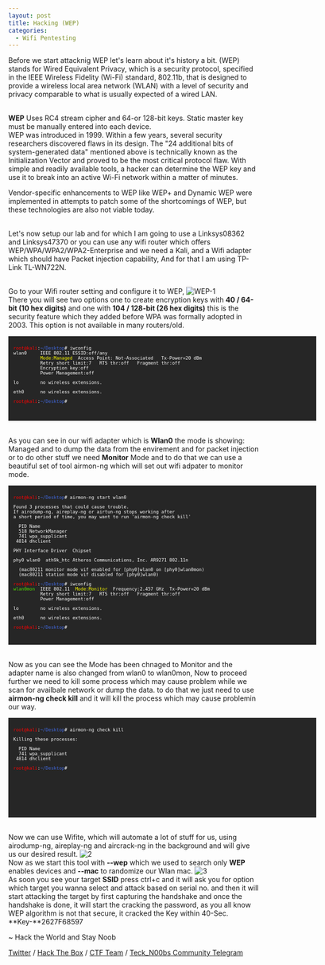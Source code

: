 ```yaml
---
layout: post
title: Hacking (WEP)
categories:
  - Wifi Pentesting
---
```



<p>Before we start attacknig WEP let's learn about it's history a bit. (WEP) stands for Wired Equivalent Privacy, which is a security protocol, specified in the IEEE Wireless Fidelity (Wi-Fi) standard, 802.11b, that is designed to provide a wireless local area network (WLAN) with a level of security and privacy comparable to what is usually expected of a wired LAN.</p>

<br>**WEP** Uses RC4 stream cipher and 64-or 128-bit keys. Static master key must be manually entered into each device.
<br>WEP was introduced in 1999. Within a few years, several security researchers discovered flaws in its design. The "24 additional bits of system-generated data" mentioned above is technically known as the Initialization Vector and proved to be the most critical protocol flaw. With simple and readily available tools, a hacker can determine the WEP key and use it to break into an active Wi-Fi network within a matter of minutes.

<p>Vendor-specific enhancements to WEP like WEP+ and Dynamic WEP were implemented in attempts to patch some of the shortcomings of WEP, but these technologies are also not viable today.</p>
<br>Let's now setup our lab and for which I am going to use a Linksys08362 and Linksys47370 or you can use any wifi router which offers WEP/WPA/WPA2/WPA2-Enterprise and we need a Kali, and a Wifi adapter which should have Packet injection capability, And for that I am using TP-Link TL-WN722N.

<br> Go to your Wifi router setting and configure it to WEP,
![WEP-1](https://teckk2.github.io/assets/images/Wifi/1.1.PNG)
<br>There you will see two options one to create encryption keys with **40 / 64-bit (10 hex digits)** and one with **104 / 128-bit (26 hex digits)** this is the security feature which they added before WPA was formally adopted in 2003. This option is not available in many routers/old.

<font size="1">
<div style="height:150px;width:600px;overflow:auto;background-color:#262626;color:White;scrollbar-base-color:gold;font-family:monospace;padding:10px;">
<p><font color="red">root@kali</font>:<font color="RoyalBlue">~/Desktop</font># iwconfig 
<br>wlan0&nbsp;&nbsp;&nbsp;&nbsp;&nbsp;IEEE 802.11  ESSID:off/any  
<br>&nbsp;&nbsp;&nbsp;&nbsp;&nbsp;&nbsp;&nbsp;&nbsp;&nbsp;&nbsp;<font color="ffff00">Mode:Managed</font>&nbsp;&nbsp;Access&nbsp;Point:&nbsp;Not-Associated&nbsp;&nbsp;&nbsp;Tx-Power=20 dBm   
<br>&nbsp;&nbsp;&nbsp;&nbsp;&nbsp;&nbsp;&nbsp;&nbsp;&nbsp;&nbsp;Retry short limit:7&nbsp;&nbsp;&nbsp;RTS thr:off&nbsp;&nbsp;&nbsp;Fragment thr:off
<br>&nbsp;&nbsp;&nbsp;&nbsp;&nbsp;&nbsp;&nbsp;&nbsp;&nbsp;&nbsp;Encryption key:off
<br>&nbsp;&nbsp;&nbsp;&nbsp;&nbsp;&nbsp;&nbsp;&nbsp;&nbsp;&nbsp;Power Management:off</p>
          
<p>lo&nbsp;&nbsp;&nbsp;&nbsp;&nbsp;&nbsp;&nbsp;&nbsp;no wireless extensions.</p>

<p>eth0&nbsp;&nbsp;&nbsp;&nbsp;&nbsp;&nbsp;no wireless extensions.</p>

<font color="red">root@kali</font>:<font color="RoyalBlue">~/Desktop</font>#
</div>
</font>

<br>As you can see in our wifi adapter which is **Wlan0** the mode is showing: Managed and to dump the data from the envirement and for packet injection or to do other stuff we need **Monitor** Mode and to do that we can use a beautiful set of tool airmon-ng which will set out wifi adpater to monitor mode.

<font size="1">
<div style="height:300px;width:600px;overflow:auto;background-color:#262626;color:White;scrollbar-base-color:gold;font-family:monospace;padding:10px;">
<p><font color="red">root@kali</font>:<font color="RoyalBlue">~/Desktop</font># airmon-ng start wlan0</p>

<p>Found 3 processes that could cause trouble.
<br>If airodump-ng, aireplay-ng or airtun-ng stops working after
<br>a short period of time, you may want to run 'airmon-ng check kill'</p>

<p>&nbsp;&nbsp;PID Name
<br>&nbsp;&nbsp;518 NetworkManager
<br>&nbsp;&nbsp;741 wpa_supplicant
<br>&nbsp;4814 dhclient</p>

<p>PHY&nbsp;Interface	Driver&nbsp;&nbsp;Chipset</p>

<p>phy0	wlan0&nbsp;&nbsp;ath9k_htc&nbsp;Atheros Communications, Inc. AR9271 802.11n</p>

<p>&nbsp;&nbsp;(mac80211 monitor mode vif enabled for [phy0]wlan0 on [phy0]wlan0mon)
<br>&nbsp;&nbsp;(mac80211 station mode vif disabled for [phy0]wlan0)</p>

<p><font color="red">root@kali</font>:<font color="RoyalBlue">~/Desktop</font># iwconfig 
<br><font color="53E100">wlan0mon</font>&nbsp;&nbsp;IEEE 802.11&nbsp;&nbsp;<font color="ffff00">Mode:Monitor</font>&nbsp;&nbsp;Frequency:2.457 GHz&nbsp;&nbsp;Tx-Power=20 dBm   
<br>&nbsp;&nbsp;&nbsp;&nbsp;&nbsp;&nbsp;&nbsp;&nbsp;&nbsp;&nbsp;Retry short limit:7&nbsp;&nbsp;&nbsp;RTS thr:off&nbsp;&nbsp;&nbsp;Fragment thr:off
<br>&nbsp;&nbsp;&nbsp;&nbsp;&nbsp;&nbsp;&nbsp;&nbsp;&nbsp;&nbsp;Power Management:off</p>
          
<p>lo&nbsp;&nbsp;&nbsp;&nbsp;&nbsp;&nbsp;&nbsp;&nbsp;no wireless extensions.</p>

<p>eth0&nbsp;&nbsp;&nbsp;&nbsp;&nbsp;&nbsp;no wireless extensions.</p>

<p><font color="red">root@kali</font>:<font color="RoyalBlue">~/Desktop</font># </p>
</div>
</font>

<br>Now as you can see the Mode has been chnaged to Monitor and the adapter name is also changed from wlan0 to wlan0mon, Now to proceed further we need to kill some process which may cause problem while we scan for availbale network or dump the data. to do that we just need to use **airmon-ng check kill** and it will kill the process which may cause problemin our way.

<font size="1">
<div style="height:180px;width:600px;overflow:auto;background-color:#262626;color:White;scrollbar-base-color:gold;font-family:monospace;padding:10px;">
<p><font color="red">root@kali</font>:<font color="RoyalBlue">~/Desktop</font># airmon-ng check kill</p>

<p>Killing these processes:</p>

<p>&nbsp;&nbsp;PID Name
<br>&nbsp;&nbsp;741 wpa_supplicant
<br>&nbsp;4814 dhclient</p>

<p><font color="red">root@kali</font>:<font color="RoyalBlue">~/Desktop</font>#</p>
</div>
</font>

<br>Now we can use Wifite, which will automate a lot of stuff for us, using airodump-ng, aireplay-ng and aircrack-ng in the background and will give us our desired result.
![2](https://teckk2.github.io/assets/images/Wifi/2.PNG)
<br>Now as we start this tool with **--wep** which we used to search only **WEP** enables devices and **--mac** to randomize our Wlan mac.
![3](https://teckk2.github.io/assets/images/Wifi/3.PNG)
<br>As soon you see your target **SSID** press ctrl+c and it will ask you for option which target you wanna select and attack based on serial no. and then it will start attacking the target by first capturing the handshake and once the handshake is done, it will start the cracking the password, as you all know WEP algorithm is not that secure, it cracked the Key within 40-Sec.
<br>**Key-**2627F68597



<p class="message">
  ~ Hack the World and Stay Noob
</p>

[Twitter](https://twitter.com/Teck__K2) / [Hack The Box](https://www.hackthebox.eu/profile/966) / [CTF Team](https://ctftime.org/team/20102) /
[Teck_N00bs Community Telegram](https://t.me/Teck_N00bs)

<script src="https://www.hackthebox.eu/badge/966"> </script>
